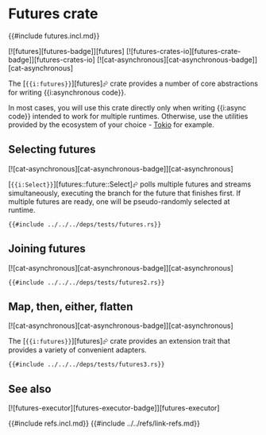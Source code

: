 # Futures crate

{{#include futures.incl.md}}

[![futures][futures-badge]][futures]  [![futures-crates-io][futures-crate-badge]][futures-crates-io]  [![cat-asynchronous][cat-asynchronous-badge]][cat-asynchronous]

The [`{{i:futures}}`][futures]⮳ crate provides a number of core abstractions for writing {{i:asynchronous code}}.

In most cases, you will use this crate directly only when writing {{i:async code}} intended to work for multiple runtimes. Otherwise, use the utilities provided by the ecosystem of your choice - [Tokio](tokio.md) for example.

## Selecting futures

[![cat-asynchronous][cat-asynchronous-badge]][cat-asynchronous]

[`{{i:Select}}`][futures::future::Select]⮳ polls multiple futures and streams simultaneously, executing the branch for the future that finishes first. If multiple futures are ready, one will be pseudo-randomly selected at runtime.

```rust,editable,mdbook-runnable
{{#include ../../../deps/tests/futures.rs}}
```

## Joining futures

[![cat-asynchronous][cat-asynchronous-badge]][cat-asynchronous]

```rust,editable,mdbook-runnable
{{#include ../../../deps/tests/futures2.rs}}
```

## Map, then, either, flatten

[![cat-asynchronous][cat-asynchronous-badge]][cat-asynchronous]

The [`{{i:futures}}`][futures]⮳ crate provides an extension trait that provides a variety of convenient adapters.

```rust,editable,mdbook-runnable
{{#include ../../../deps/tests/futures3.rs}}
```

## See also

[![futures-executor][futures-executor-badge]][futures-executor]

{{#include refs.incl.md}}
{{#include ../../refs/link-refs.md}}
